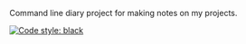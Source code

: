 Command line diary project for making notes on my projects.  
  
  
[![Code style: black](https://img.shields.io/badge/code%20style-black-000000.svg)](https://github.com/psf/black)
